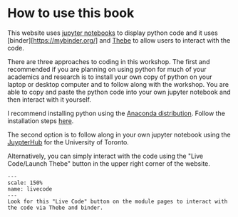 # How to use this book

This website uses [jupyter notebooks][jupyter] to display python code and it uses [binder][https://mybinder.org/] and [Thebe][thebe] to allow users to interact with the code.

There are three approaches to coding in this workshop. The first and recommended if you are planning on using python for much of your academics and research is to install your own copy of python on your laptop or desktop computer and to follow along with the workshop. You are able to copy and paste the python code into your own jupyter notebook and then interact with it yourself.

I recommend installing python using the [Anaconda distribution][anaconda]. Follow the installation steps [here][install].

The second option is to follow along in your own jupyter notebook using the [JuypterHub][jhub] for the University of Toronto.

Alternatively, you can simply interact with the code using the "Live Code/Launch Thebe" button in the upper right corner of the website.

```{figure} livecode.png
---
scale: 150%
name: livecode
---
Look for this "Live Code" button on the module pages to interact with the code via Thebe and binder.
```

[jupyter]: https://jupyter.org/
[binder]: https://mybinder.org/
[thebe]: https://thebe.readthedocs.io/en/latest/index.html
[anaconda]: https://www.anaconda.com/
[install]: https://docs.anaconda.com/anaconda/install/
[jhub]: https://jupyter.utoronto.ca/hub/login
